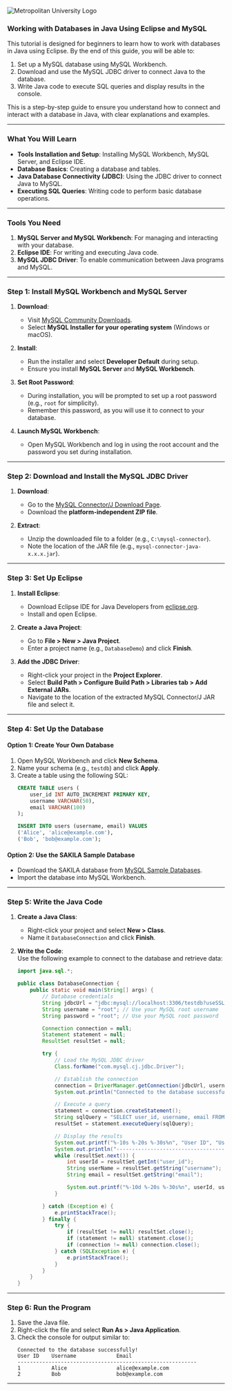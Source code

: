 ![Metropolitan University Logo](https://umt.edu.al/wp-content/uploads/2022/10/Metropolitani-e1716457962400-300x88.jpg)  

### **Working with Databases in Java Using Eclipse and MySQL**  

This tutorial is designed for beginners to learn how to work with databases in Java using Eclipse. By the end of this guide, you will be able to:  

1. Set up a MySQL database using MySQL Workbench.  
2. Download and use the MySQL JDBC driver to connect Java to the database.  
3. Write Java code to execute SQL queries and display results in the console.  

This is a step-by-step guide to ensure you understand how to connect and interact with a database in Java, with clear explanations and examples.  

---

### **What You Will Learn**
- **Tools Installation and Setup**: Installing MySQL Workbench, MySQL Server, and Eclipse IDE.  
- **Database Basics**: Creating a database and tables.  
- **Java Database Connectivity (JDBC)**: Using the JDBC driver to connect Java to MySQL.  
- **Executing SQL Queries**: Writing code to perform basic database operations.  

---

### **Tools You Need**
1. **MySQL Server and MySQL Workbench**: For managing and interacting with your database.  
2. **Eclipse IDE**: For writing and executing Java code.  
3. **MySQL JDBC Driver**: To enable communication between Java programs and MySQL.  

---

### **Step 1: Install MySQL Workbench and MySQL Server**
1. **Download**:  
   - Visit [MySQL Community Downloads](https://dev.mysql.com/downloads/).  
   - Select **MySQL Installer for your operating system** (Windows or macOS).  

2. **Install**:  
   - Run the installer and select **Developer Default** during setup.  
   - Ensure you install **MySQL Server** and **MySQL Workbench**.  

3. **Set Root Password**:  
   - During installation, you will be prompted to set up a root password (e.g., `root` for simplicity).  
   - Remember this password, as you will use it to connect to your database.  

4. **Launch MySQL Workbench**:  
   - Open MySQL Workbench and log in using the root account and the password you set during installation.  

---

### **Step 2: Download and Install the MySQL JDBC Driver**
1. **Download**:  
   - Go to the [MySQL Connector/J Download Page](https://dev.mysql.com/downloads/connector/j/).  
   - Download the **platform-independent ZIP file**.  

2. **Extract**:  
   - Unzip the downloaded file to a folder (e.g., `C:\mysql-connector`).  
   - Note the location of the JAR file (e.g., `mysql-connector-java-x.x.x.jar`).  

---

### **Step 3: Set Up Eclipse**
1. **Install Eclipse**:  
   - Download Eclipse IDE for Java Developers from [eclipse.org](https://www.eclipse.org/downloads/).  
   - Install and open Eclipse.  

2. **Create a Java Project**:  
   - Go to **File > New > Java Project**.  
   - Enter a project name (e.g., `DatabaseDemo`) and click **Finish**.  

3. **Add the JDBC Driver**:  
   - Right-click your project in the **Project Explorer**.  
   - Select **Build Path > Configure Build Path > Libraries tab > Add External JARs**.  
   - Navigate to the location of the extracted MySQL Connector/J JAR file and select it.  

---

### **Step 4: Set Up the Database**
#### **Option 1: Create Your Own Database**
1. Open MySQL Workbench and click **New Schema**.  
2. Name your schema (e.g., `testdb`) and click **Apply**.  
3. Create a table using the following SQL:  
   ```sql
   CREATE TABLE users (
       user_id INT AUTO_INCREMENT PRIMARY KEY,
       username VARCHAR(50),
       email VARCHAR(100)
   );

   INSERT INTO users (username, email) VALUES
   ('Alice', 'alice@example.com'),
   ('Bob', 'bob@example.com');
   ```

#### **Option 2: Use the SAKILA Sample Database**  
- Download the SAKILA database from [MySQL Sample Databases](https://dev.mysql.com/doc/index-other.html).  
- Import the database into MySQL Workbench.  

---

### **Step 5: Write the Java Code**
1. **Create a Java Class**:  
   - Right-click your project and select **New > Class**.  
   - Name it `DatabaseConnection` and click **Finish**.  

2. **Write the Code**:  
   Use the following example to connect to the database and retrieve data:  

   ```java
   import java.sql.*;

   public class DatabaseConnection {
       public static void main(String[] args) {
           // Database credentials
           String jdbcUrl = "jdbc:mysql://localhost:3306/testdb?useSSL=false&serverTimezone=UTC";
           String username = "root"; // Use your MySQL root username
           String password = "root"; // Use your MySQL root password

           Connection connection = null;
           Statement statement = null;
           ResultSet resultSet = null;

           try {
               // Load the MySQL JDBC driver
               Class.forName("com.mysql.cj.jdbc.Driver");

               // Establish the connection
               connection = DriverManager.getConnection(jdbcUrl, username, password);
               System.out.println("Connected to the database successfully!");

               // Execute a query
               statement = connection.createStatement();
               String sqlQuery = "SELECT user_id, username, email FROM users";
               resultSet = statement.executeQuery(sqlQuery);

               // Display the results
               System.out.printf("%-10s %-20s %-30s%n", "User ID", "Username", "Email");
               System.out.println("----------------------------------------------------------");
               while (resultSet.next()) {
                   int userId = resultSet.getInt("user_id");
                   String userName = resultSet.getString("username");
                   String email = resultSet.getString("email");

                   System.out.printf("%-10d %-20s %-30s%n", userId, userName, email);
               }

           } catch (Exception e) {
               e.printStackTrace();
           } finally {
               try {
                   if (resultSet != null) resultSet.close();
                   if (statement != null) statement.close();
                   if (connection != null) connection.close();
               } catch (SQLException e) {
                   e.printStackTrace();
               }
           }
       }
   }
   ```

---

### **Step 6: Run the Program**
1. Save the Java file.  
2. Right-click the file and select **Run As > Java Application**.  
3. Check the console for output similar to:  
   ```
   Connected to the database successfully!
   User ID    Username             Email                        
   ----------------------------------------------------------
   1          Alice                alice@example.com
   2          Bob                  bob@example.com
   ```

---


